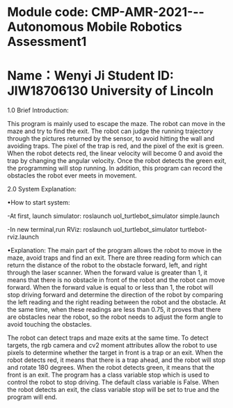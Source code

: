 # Module code: CMP-AMR-2021---Autonomous Mobile Robotics Assessment1
# Name：Wenyi Ji Student ID: JIW18706130 University of Lincoln

1.0 Brief Introduction:

This program is mainly used to escape the maze. The robot can move in the maze and try to find the exit. The robot can judge the running trajectory through the pictures returned by the sensor, to avoid hitting the wall and avoiding traps. The pixel of the trap is red, and the pixel of the exit is green. When the robot detects red, the linear velocity will become 0 and avoid the trap by changing the angular velocity. Once the robot detects the green exit, the programming will stop running. In addition, this program can record the obstacles the robot ever meets in movement.


2.0 System Explanation:

•How to start system:

-At first, launch simulator: roslaunch uol_turtlebot_simulator simple.launch
	
-In new terminal,run RViz: roslaunch uol_turtlebot_simulator turtlebot-rviz.launch



•Explanation:
The main part of the program allows the robot to move in the maze, avoid traps and find an exit. There are three reading form which can return the distance of the robot to the obstacle forward, left, and right through the laser scanner. When the forward value is greater than 1, it means that there is no obstacle in front of the robot and the robot can move forward. When the forward value is equal to or less than 1, the robot will stop driving forward and determine the direction of the robot by comparing the left reading and the right reading between the robot and the obstacle. At the same time, when these readings are less than 0.75, it proves that there are obstacles near the robot, so the robot needs to adjust the form angle to avoid touching the obstacles.

The robot can detect traps and maze exits at the same time. To detect targets, the rgb camera and cv2 moment attributes allow the robot to use pixels to determine whether the target in front is a trap or an exit. When the robot detects red, it means that there is a trap ahead, and the robot will stop and rotate 180 degrees. When the robot detects green, it means that the front is an exit. The program has a class variable stop which is used to control the robot to stop driving. The default class variable is False. When the robot detects an exit, the class variable stop will be set to true and the program will end.

